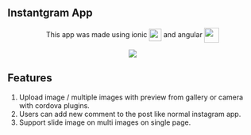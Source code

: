 ## Instantgram App

<p align="center">
This app was made using ionic <img align="center" width="25" height="25" src="https://user-images.githubusercontent.com/34822808/59271338-d1ca2f80-8c7d-11e9-86fd-7d10e79eb58e.png"> and angular <img align="center" width="30" height="30" src="https://user-images.githubusercontent.com/34822808/59270986-11444c00-8c7d-11e9-80a9-9f62d0d442f7.png">
</p>

<p align="center">
  <img src="https://user-images.githubusercontent.com/34822808/59270881-bad70d80-8c7c-11e9-90b8-37769eafb7d4.png">
</p>

## Features
1. Upload image / multiple images with preview from gallery or camera with cordova plugins.
2. Users can add new comment to the post like normal instagram app.
3. Support slide image on multi images on single page.
